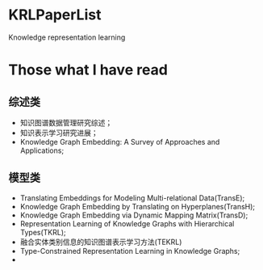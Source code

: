 # KRLPaperList
Knowledge representation learning 

# Those what I have read

## 综述类
- 知识图谱数据管理研究综述；
- 知识表示学习研究进展；
- Knowledge Graph Embedding: A Survey of Approaches and Applications;

## 模型类
- Translating Embeddings for Modeling Multi-relational Data(TransE);
- Knowledge Graph Embedding by Translating on Hyperplanes(TransH);
- Knowledge Graph Embedding via Dynamic Mapping Matrix(TransD);
- Representation Learning of Knowledge Graphs with Hierarchical Types(TKRL);
- 融合实体类别信息的知识图谱表示学习方法(TEKRL)
- Type-Constrained Representation Learning in Knowledge Graphs;
- 

